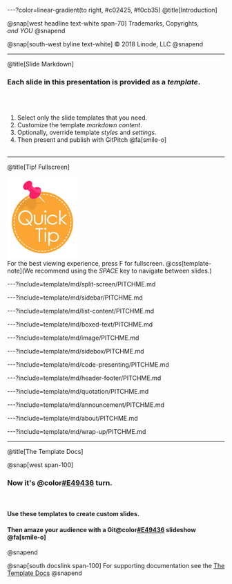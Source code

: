 ---?color=linear-gradient(to right, #c02425, #f0cb35)
@title[Introduction]

@snap[west headline text-white span-70]
Trademarks, Copyrights,<br>*and YOU*
@snapend

@snap[south-west byline  text-white]
&copy; 2018 Linode, LLC
@snapend

---
@title[Slide Markdown]

### Each slide in this presentation is provided as a *template*.

<br><br>

1. Select only the slide templates that you need.
1. Customize the template _markdown content_.
1. Optionally, override template _styles_ and _settings_.
1. Then present and publish with GitPitch @fa[smile-o]
<br><br>


---
@title[Tip! Fullscreen]

![TIP](template/img/tip.png)
<br>
For the best viewing experience, press F for fullscreen.
@css[template-note](We recommend using the *SPACE* key to navigate between slides.)

---?include=template/md/split-screen/PITCHME.md

---?include=template/md/sidebar/PITCHME.md

---?include=template/md/list-content/PITCHME.md

---?include=template/md/boxed-text/PITCHME.md

---?include=template/md/image/PITCHME.md

---?include=template/md/sidebox/PITCHME.md

---?include=template/md/code-presenting/PITCHME.md

---?include=template/md/header-footer/PITCHME.md

---?include=template/md/quotation/PITCHME.md

---?include=template/md/announcement/PITCHME.md

---?include=template/md/about/PITCHME.md

---?include=template/md/wrap-up/PITCHME.md

---
@title[The Template Docs]

@snap[west span-100]
### **Now it's @color[#E49436](your) turn.**

<br>

#### Use these templates to create custom slides.
#### **Then amaze your audience with a Git@color[#E49436](Pitch) slideshow @fa[smile-o]**
@snapend

@snap[south docslink span-100]
For supporting documentation see the [The Template Docs](https://gitpitch.com/docs/the-template)
@snapend
